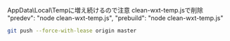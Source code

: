 AppData\Local\Tempに増え続けるので注意
clean-wxt-temp.jsで削除
"predev": "node clean-wxt-temp.js",
"prebuild": "node clean-wxt-temp.js"


```bash
git push --force-with-lease origin master
```